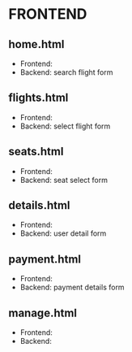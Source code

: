 # FRONTEND

## home.html
- Frontend:  
- Backend: search flight form

## flights.html
- Frontend:  
- Backend: select flight form

## seats.html
- Frontend:  
- Backend: seat select form

## details.html
- Frontend:  
- Backend: user detail form

## payment.html
- Frontend:  
- Backend: payment details form

## manage.html
- Frontend:  
- Backend: 